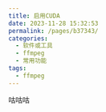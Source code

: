 ```yaml
---
title: 启用CUDA
date: 2023-11-28 15:32:53
permalink: /pages/b37343/
categories:
  - 软件或工具
  - ffmpeg
  - 常用功能
tags:
  - ffmpeg
---
```


咕咕咕
